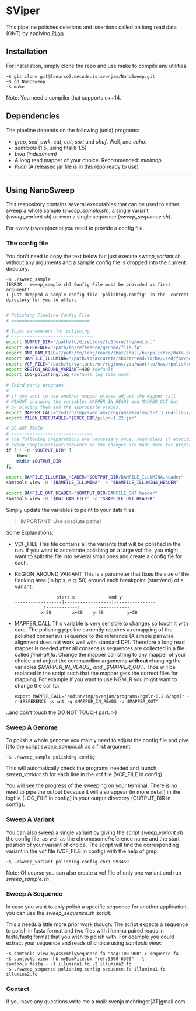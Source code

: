 SViper
=========

This pipeline polishes deletions and isnertions called on long read data (ONT) by applying [Pilon](https://github.com/broadinstitute/pilon).

Installation
------------

For installation, simply clone the repo and use make to compile any utilities.

~~~~
~$ git clone git@lsource2.decode.is:svenjam/NanoSweep.git
~$ cd NanoSweep
~$ make
~~~~

Note: You need a compiler that supports c++14.

Dependencies
------------

The pipeline depends on the following (unix) programs:

* _grep_, _sed_, _awk_, _cat_, _cut_, _sort_ and _shuf_. Well, and _echo_.
* _samtools_ (1.5, using htslib 1.5)
* _bwa (index/mem)_
* A long read mapper of your choice. Recommended: _minimap_
* _Pilon_ (A released jar file is in this repo ready to use)

- - - -

Using NanoSweep
---------------

This respository contains several executables that can be used to either sweep a whole sample (_sweep_sample.sh_), a single variant (_sweep_variant.sh_) or even a single sequence (_sweep_sequence.sh_).

For every (sweep)script you need to provide a config file.

### The config file

You don't need to copy the text below but just execute _sweep\_variant.sh_ without any arguments and a sample config file is dropped into the current directory.

~~~~
~$ ./sweep_sample
[ERROR - sweep_sample.sh] Config File must be provided as first argument!
I just dropped a sample config file 'polishing.config' in the  current directory for you to alter.
~~~~


```bash

# Polishing Pipeline Config File
# ==============================

# Input parameters for polishing
# -------------------------------
export OUTPUT_DIR="/path/to/directory/toStore/the/output"
export REFERENCE="/path/to/reference/genome/file.fa"
export ONT_BAM_FILE="/path/to/long/reads/that/shall/be/polished/data.bam"
export BAMFILE_ILLUMINA="/path/to/accurate/short/read/to/be/used/for/polishiing/data.bam"
export VCF_FILE="/path/to/variants/or/regions/you/want/to/have/polished/data.vcf"
export REGION_AROUND_VARIANT=400 #default
export LOG=polishing.log #default log file name

# Third party programs
# -------------------------------
# if you want to use another mapper please adjust the mapper call
# WIHOUT changing the variables MAPPER_IN_READS and MAPPER_OUT but
# by placing them and the appropiate places.
export MAPPER_CALL="/odinn/tmp/svenjam/programs/minimap2-2.3_x64-linux/minimap2 -ax map-ont /odinn/tmp/svenjam/hg38.mmi $MAPPER_IN_READS > $MAPPER_OUT"
export PILON_EXECUTABLE="$EXEC_DIR/pilon-1.22.jar"

# DO NOT TOUCH
# -------------------------------
# The following preparations are neccessary once, regardless if executing
# sweep_sample/variant/sequence so the changes are made here for preparation
if [ ! -d "$OUTPUT_DIR" ]
    then
    mkdir $OUTPUT_DIR
fi

export BAMFILE_ILLUMINA_HEADER="$OUTPUT_DIR/BAMFILE_ILLUMINA.header"
samtools view -H "$BAMFILE_ILLUMINA" -o "$BAMFILE_ILLUMINA_HEADER"

export BAMFILE_ONT_HEADER="$OUTPUT_DIR/BAMFILE_ONT.header"
samtools view -H "$ONT_BAM_FILE" -o "$BAMFILE_ONT_HEADER"

```

Simply update the variables to point to your data files.

> IMPORTANT: Use absolute paths!

Some Explanations:

* VCF_FILE
    This file contains all the variants that will be polished in the run.
    If you want to accelarate polishing on a large vcf file, you might want to split the file into several small ones and create a config fie for each.

* REGION_AROUND_VARIANT
    This is a parameter that fixes the size of the flanking area (in bp's, e.g. 50) around each breakpoint (start/end) of a variant.

    ```
                    start x             end y
    ------------------|------------------|----------------
               !------------!      !------------!
              x-50        x+50    y-50         y+50
    ```

* MAPPER_CALL
    This variable is very sensible to changes so touch it with care.
    The polishing pipeline currently requires a remapping of the polished consensus sequence to the reference (A simple pairwise alignment does not work well with standard DP). Therefore a long read mapper is needed after all consensus sequences are collected in a file called _final-all.fa_.
    Change the mapper call string to any mapper of your choice and adjust the commandline arguments **without** changing the variables _$MAPPER_IN_READS_ and _$MAPPER_OUT_. Thos will be replaced in the script such that the mapper gets the correct files for mapping.
    For example if you want to use NGMLR you might want to change the call to:

    ~~~~
    export MAPPER_CALL="/odinn/tmp/svenjam/programs/ngmlr-0.2.6/ngmlr -r $REFERENCE -x ont -q $MAPPER_IN_READS -o $MAPPER_OUT"
    ~~~~

..and don't touch the DO NOT TOUCH part. :-)

### Sweep A Genome

To polish a whole genome you mainly need to adjust the config file and give it to the script _sweep\_sample.sh_ as a first argument.

~~~~
~$ ./sweep_sample polishing.config
~~~~

This will automatically check the programs needed and launch _sweep\_variant.sh_ for each line in the vcf file (VCF_FILE in config).

You will see the progress of the sweeping on your terminal. There is no need to pipe the output because it will also appear (in more detail) in the logfile (LOG_FILE in config) in your output directory (OUTPUT_DIR in config).

### Sweep A Variant

You can also sweep a single variant by giving the script _sweep\_variant.sh_ the config file, as well as the chromosome/reference name and the start position of your variant of choice. The script will find the corresponding variant in the vcf file (VCF_FILE in config) with the help of grep.

~~~~
~$ ./sweep_variant polishing.config chr1 993459
~~~~

Note: Of course you can also create a vcf file of only one variant and run _sweep\_sample.sh_.

### Sweep A Sequence

In case you want to only polish a specific sequence for another application, you can use the _sweep\_sequence.sh_ script.

This a needs a little more prior work though: The script expects a sequence to polish in fasta format and two files with illumina paired reads in fasta/fastq format that you wish to polish with. For ecample you could extract your sequence and reads of choice using _samtools view_:

~~~~
~$ samtools view myAssemblySequence.fa "seq:100-900" > sequence.fa
~$ samtools view -hb myBamFile.bm "ref:5500-6300" | \
samtools fastq - -1 illumina1.fq -2 illumina2.fq
~$ ./sweep_sequence polishing.config sequence.fa illumina1.fq illumina2.fq
~~~~

### Contact
If you have any questions write me a mail: svenja.mehringer[AT]gmail.com
